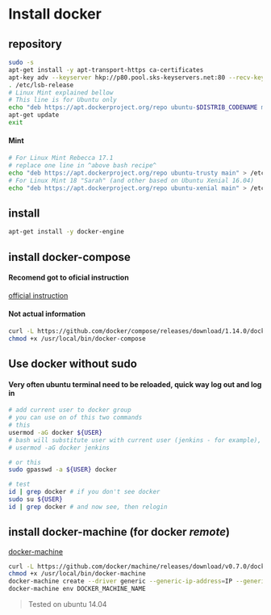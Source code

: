 # Install docker
## repository

```bash
sudo -s
apt-get install -y apt-transport-https ca-certificates
apt-key adv --keyserver hkp://p80.pool.sks-keyservers.net:80 --recv-keys 58118E89F3A912897C070ADBF76221572C52609D
. /etc/lsb-release
# Linux Mint explained bellow
# This line is for Ubuntu only
echo "deb https://apt.dockerproject.org/repo ubuntu-$DISTRIB_CODENAME main" > /etc/apt/sources.list.d/docker.list
apt-get update
exit
```

#### Mint
```bash
# For Linux Mint Rebecca 17.1
# replace one line in ^above bash recipe^
echo "deb https://apt.dockerproject.org/repo ubuntu-trusty main" > /etc/apt/sources.list.d/docker.list
# For Linux Mint 18 "Sarah" (and other based on Ubuntu Xenial 16.04)
echo "deb https://apt.dockerproject.org/repo ubuntu-xenial main" > /etc/apt/sources.list.d/docker.list
```

## install

```bash
apt-get install -y docker-engine
```

## install docker-compose

#### Recomend got to oficial instruction
[official instruction](https://github.com/docker/compose/releases/)

#### Not actual information
```bash
curl -L https://github.com/docker/compose/releases/download/1.14.0/docker-compose-`uname -s`-`uname -m` > /usr/local/bin/docker-compose
chmod +x /usr/local/bin/docker-compose
```

## Use docker without sudo
#### Very often ubuntu terminal need to be reloaded, quick way **log out** and **log in**
```bash
# add current user to docker group
# you can use on of this two commands
# this
usermod -aG docker ${USER}
# bash will substitute user with current user (jenkins - for example), do not run it as *root*:
# usermod -aG docker jenkins

# or this
sudo gpasswd -a ${USER} docker

# test
id | grep docker # if you don't see docker
sudo su ${USER}
id | grep docker # and now see, then relogin
```


## install docker-machine (for docker *remote*)

[docker-machine](https://docs.docker.com/machine/overview/)

```bash
curl -L https://github.com/docker/machine/releases/download/v0.7.0/docker-machine-`uname -s`-`uname -m` > /usr/local/bin/docker-machine
chmod +x /usr/local/bin/docker-machine
docker-machine create --driver generic --generic-ip-address=IP --generic-ssh-user=USER --generic-ssh-key=~/.ssh/id_rsa
docker-machine env DOCKER_MACHINE_NAME
```

> Tested on ubuntu 14.04
